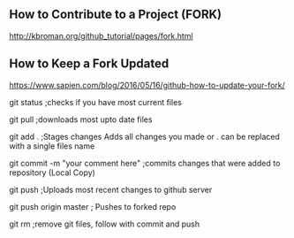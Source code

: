 ## How to Contribute to a Project (FORK)

http://kbroman.org/github_tutorial/pages/fork.html

## How to Keep a Fork Updated

https://www.sapien.com/blog/2016/05/16/github-how-to-update-your-fork/

git status ;checks if you have most current files

git pull ;downloads most upto date files

git add . ;Stages changes Adds all changes you made or . can be replaced with a single files name

git commit -m "your comment here" ;commits changes that were added to repository (Local Copy)

git push ;Uploads most recent changes to github server

git push origin master ; Pushes to forked repo

git rm ;remove git files, follow with commit and push
